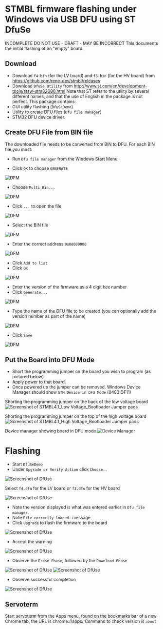 # STMBL firmware flashing under Windows via USB DFU using ST DfuSe
INCOMPLETE DO NOT USE - DRAFT - MAY BE INCORRECT
This documents the initial flashing of an "empty" board.
## Download
- Download `f4.bin` (for the LV board) and `f3.bin` (for the HV board) from https://github.com/rene-dev/stmbl/releases
- Download `DfuSe Utility` from http://www.st.com/en/development-tools/stsw-stm32080.html 
Note that ST refer to the utility by several different names, and that the use of English in the package is not perfect. This package contains:
- GUI utility flashing (`DfuSeDemo`)
- Utility to create DFU files (`Dfu file manager`)
- STM32 DFU device driver.
## Create DFU File from BIN file
The downloaded file needs to be converted from BIN to DFU. For each BIN file you must:

- Run `Dfu file manager` from the Windows Start Menu

- Click `OK` to choose `GENERATE`

![DFM](screenshots/DFM_Run.png)

- Choose `Multi Bin...`

![DFM](screenshots/DFM_Multi_Bin.png)

- Click `...` to open the file

![DFM](screenshots/DFM_Selection.png)

- Select the BIN file

![DFM](screenshots/DFM_Selection_File.png)

- Enter the correct address `0x08000000`

![DFM](screenshots/DFM_Address.png)

- Click `Add to list`
- Click `OK`

![DFM](screenshots/DFM_Add_to_list.png)

- Enter the version of the firmware as a 4 digit hex number
- Click `Generate...`

![DFM](screenshots/DFM_Version.png)

- Type the name of the DFU file to be created (you can optionally add the version number as part of the name)

![DFM](screenshots/DFM_DFU_File.png)

- Click `Save`

![DFM](screenshots/DFM_Success.png)

## Put the Board into DFU Mode
- Short the programming jumper on the board you wish to program (as pictured below)
- Apply power to that board.
- Once powered up the jumper can be removed. Windows Device Manager should show `STM Device in DFU Mode` (0483:DF11)

Shorting the programming jumper on the back of the low voltage board 
![Screenshot of `STMBL4.1_Low Voltage_Bootloader Jumper pads`](screenshots/STMBL4.1_LV_BL_J.png)	

Shorting the programming jumper on the top of the high voltage board 
![Screenshot of `STMBL4.1_High Voltage_Bootloader Jumper pads`](screenshots/STMBL4.1_HV_BL_J.png)	

Device manager showing board in DFU mode
![Device Manager](screenshots/Board_in_DFU_Mode.png)

# Flashing

- Start `DfuSeDemo`
- Under `Upgrade or Verify Action` click `Choose..`  

![Screenshot of `DfUse`](screenshots/DFUSE_Choose.png)

Select `f4.dfu` for the LV board or `f3.dfu` for the HV board

![Screenshot of `DfUse`](screenshots/DFUSE_Choose_File.png)

- Note the version displayed is what was entered earlier in `Dfu file manager`.
- Note `File correctly loaded.` message
- Click `Upgrade` to flash the firmware to the board

![Screenshot of `DfUse`](screenshots/DFUSE_Upgrade.png)

- Accept the warning

![Screenshot of `DfUse`](screenshots/DFUSE_Confirm.png)


- Observe the `Erase Phase`, followed by the `Download Phase`

![Screenshot of `DfUse`](screenshots/DFUSE_Erasing.png)
![Screenshot of `DfUse`](screenshots/Downloading.png)

- Observe successful completion

![Screenshot of `DfUse`](screenshots/Success.png)

## Servoterm
Start servoterm from the Apps menu, found on the bookmarks bar of a new Chrome tab, the URL is chrome://apps/
Command to check version is `about`

